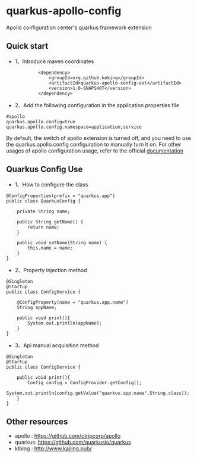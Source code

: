 # quarkus-apollo-config
Apollo configuration center's quarkus framework extension

## Quick start
- 1、Introduce maven coordinates
```
            <dependency>
                <groupId>org.github.keking</groupId>
                <artifactId>quarkus-apollo-config-ext</artifactId>
                <version>1.0-SNAPSHOT</version>
            </dependency>
```
- 2、Add the following configuration in the application.properties file
```
#apollo
quarkus.apollo.config=true
quarkus.apollo.config.namespace=application,service
```
By default, the switch of apollo extension is turned off, and you need to use the quarkus.apollo.config configuration to manually turn it on. For other usages of apollo configuration usage, refer to the official [documentation](https://github.com/ctripcorp/apollo/wiki/Java%E5%AE%A2%E6%88%B7%E7%AB%AF%E4%BD%BF%E7%94%A8%E6%8C%87%E5%8D%97)
## Quarkus Config Use
- 1、How to configure the class
```
@ConfigProperties(prefix = "quarkus.app")
public class QuarkusConfig {

    private String name;

    public String getName() {
        return name;
    }

    public void setName(String name) {
        this.name = name;
    }
}
```
- 2、Property injection method
```
@Singleton
@Startup
public class ConfigService {

    @ConfigProperty(name = "quarkus.app.name")
    String appName;
    
    public void print(){
        System.out.println(appName);
    }
}
```
- 3、Api manual acquisition method
```
@Singleton
@Startup
public class ConfigService {

    public void print(){
        Config config = ConfigProvider.getConfig();
        System.out.println(config.getValue("quarkus.app.name",String.class));
    }
}
```
## Other resources
- apollo : https://github.com/ctripcorp/apollo
- quarkus: https://github.com/quarkusio/quarkus
- klblog : http://www.kailing.pub/